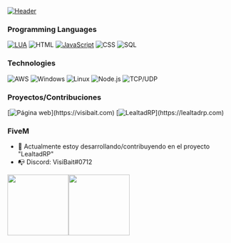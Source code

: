 [![Header](https://raw.githubusercontent.com/visibait/visibait/master/videoreadme.gif)](https://www.visibait.com/)

### Programming Languages

[![LUA](https://img.shields.io/badge/-Lua-000?&logo=lua&logoColor=2C2D72)](https://github.com/visibait?tab=repositories&q=&type=&language=lua)
![HTML](https://img.shields.io/badge/-HTML-000?&logo=html5)
[![JavaScript](https://img.shields.io/badge/-JavaScript-000?&logo=JavaScript&logoColor=ddc508)](https://github.com/visibait?tab=repositories&q=&type=&language=javascript)
![CSS](https://img.shields.io/badge/-CSS-000?&logo=css3&logoColor=007ACC)
![SQL](https://img.shields.io/badge/-SQL-000?&logo=MySQL&logoColor=4479A1)

### Technologies

![AWS](https://img.shields.io/badge/-AWS-000?&logo=Amazon-AWS&logoColor=FF9900)
![Windows](https://img.shields.io/badge/-Windows-000?&logo=windows&logoColor=0052CC)
![Linux](https://img.shields.io/badge/-Linux-000?&logo=Linux&logoColor=FCC624)
![Node.js](https://img.shields.io/badge/-Node.js-000?&logo=node.js)
![TCP/UDP](https://img.shields.io/badge/-TCP%2FIP-000?&logo=Cisco)

### Proyectos/Contribuciones

[![Página web](https://img.shields.io/badge/-🧬%20^Página%20Web-000?)](https://visibait.com)
[![LealtadRP](https://img.shields.io/badge/-❤️%20Lealtad%20RP-000?)](https://lealtadrp.com)

### FiveM

- :telescope: Actualmente estoy desarrollando/contribuyendo en el proyecto "LealtadRP"
- 📭 Discord: VisiBait#0712

<a href="https://www.visibait.com/"><img height="137px" src="https://github-readme-stats.vercel.app/api?username=visibait&hide_title=true&hide_border=true&show_icons=true&include_all_commits=true&count_private=true&line_height=21&text_color=000&icon_color=000&bg_color=0,ea6161,ffc64d,fffc4d,52fa5a&theme=graywhite" /><!-- wi*quL3fcV --><img height="137px" src="https://github-readme-stats.vercel.app/api/top-langs/?username=adamalston&hide=html&hide_title=true&hide_border=true&layout=compact&langs_count=7&exclude_repo=comp426,Redventures-Movie-Quotes&text_color=000&icon_color=fff&bg_color=0,52fa5a,4dfcff,c64dff&theme=graywhite" /></a>
